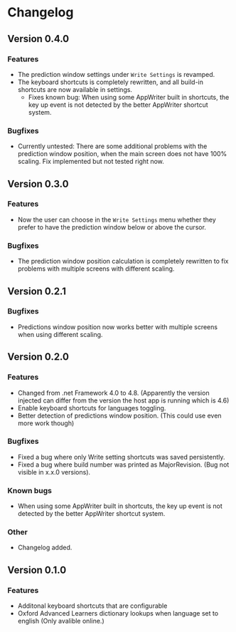 # Changelog

## Version 0.4.0

### Features
- The prediction window settings under `Write Settings` is revamped.
- The keyboard shortcuts is completely rewritten, and all build-in shortcuts are now available in settings.
  - Fixes known bug: When using some AppWriter built in shortcuts, the key up event is not detected by the better AppWriter shortcut system.

### Bugfixes
- Currently untested: There are some additional problems with the prediction window position, when the main screen does not have 100% scaling. Fix implemented but not tested right now.

## Version 0.3.0

### Features
- Now the user can choose in the `Write Settings` menu whether they prefer to have the prediction window below or above the cursor.

### Bugfixes
- The prediction window position calculation is completely rewritten to fix problems with multiple screens with different scaling.

## Version 0.2.1

### Bugfixes

- Predictions window position now works better with multiple screens when using different scaling.

## Version 0.2.0

### Features

- Changed from .net Framework 4.0 to 4.8. (Apparently the version injected can differ from the version the host app is running which is 4.6)
- Enable keyboard shortcuts for languages toggling.
- Better detection of predictions window position. (This could use even more work though)

### Bugfixes

- Fixed a bug where only Write setting shortcuts was saved persistently.
- Fixed a bug where build number was printed as MajorRevision. (Bug not visible in x.x.0 versions).

### Known bugs

- When using some AppWriter built in shortcuts, the key up event is not detected by the better AppWriter shortcut system.

### Other

- Changelog added.

## Version 0.1.0

### Features

- Additonal keyboard shortcuts that are configurable
- Oxford Advanced Learners dictionary lookups when language set to english (Only avalible online.)
